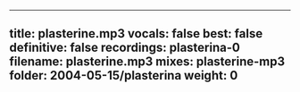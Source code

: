 
---
title: plasterine.mp3
vocals: false
best: false
definitive: false
recordings: plasterina-0
filename: plasterine.mp3
mixes: plasterine-mp3
folder: 2004-05-15/plasterina
weight: 0
---

